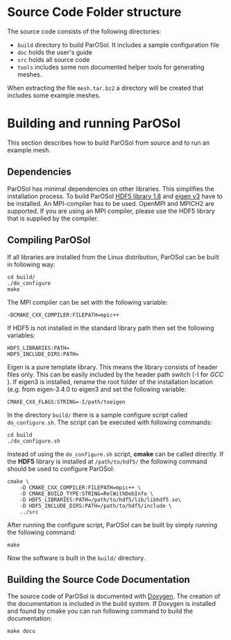 # Source Code Folder structure #

The source code consists of the following directories:

* `build` directory to build ParOSol. It includes a sample 
configuration file
* `doc` holds the user's guide
* `src` holds all source code
* `tools` includes some non documented helper tools for 
generating meshes.

When extracting the file `mesh.tar.bz2` a directory will be 
created that includes some example meshes.

# Building and running ParOSol #

This section describes how to build ParOSol from source and 
to run an example mesh.

## Dependencies ##

ParOSol has minimal dependencies on other libraries. 
This simplifies the installation process. To build 
ParOSol [HDF5 library 1.8](https://www.hdfgroup.org/solutions/hdf5/) 
and [eigen v3](https://eigen.tuxfamily.org/index.php?title=Main_Page) 
have to be installed. An MPI-compiler has to be used. 
OpenMPI and MPICH2 are supported. If you are using an MPI
compiler, please use the HDF5 library that is supplied by
the compiler.

## Compiling ParOSol ##

If all libraries are installed from the Linux 
distribution, ParOSol can be built in following way:

    cd build/
    ./do_configure
    make

The MPI compiler can be set with the following variable:

    -DCMAKE_CXX_COMPILER:FILEPATH=mpic++

If HDF5 is not installed in the standard library path then 
set the following variables:

    HDF5_LIBRARIES:PATH=
    HDF5_INCLUDE_DIRS:PATH=

Eigen is a pure template library. This means the library 
consists of header files only. This can be easily included 
by the header path switch (-I for _GCC_ ). If eigen3 is 
installed, rename the root folder of the installation 
location (e.g. from eigen-3.4.0 to eigen3 and set the 
following variable:

    CMAKE_CXX_FLAGS:STRING=-I/path/toeigen

In the directory `build/` there is a sample configure script 
called `do_configure.sh`. The script can be executed with 
following commands:

    cd build
    ./do_configure.sh

Instead of using the `do_configure.sh` script, **cmake** 
can be called directly. If the **HDF5** library is installed 
at `/path/to/hdf5/` the following command should be used to 
configure ParOSol:

    cmake \
        -D CMAKE_CXX_COMPILER:FILEPATH=mpic++ \
        -D CMAKE_BUILD_TYPE:STRING=RelWithDebInfo \
        -D HDF5_LIBRARIES:PATH=/path/to/hdf5/lib/libhdf5.so\
        -D HDF5_INCLUDE_DIRS:PATH=/path/to/hdf5/include \
        ../src

After running the configure script, ParOSol can be built by 
simply running the following command:

    make

Now the software is built in the `build/` directory.

## Building the Source Code Documentation ##

The source code of ParOSol is documented with
[Doxygen](https://www.doxygen.org). The creation of the 
documentation is included in the build system. If Doxygen is 
installed and found by cmake you can run following command 
to build the documentation:

    make docu
